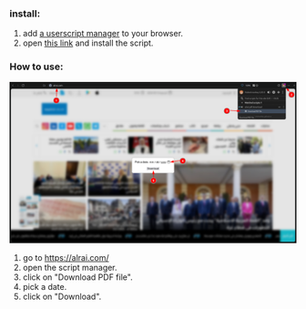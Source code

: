 ### install:
1. add [a userscript manager](https://violentmonkey.github.io/) to your browser.
1. open [this link](https://raw.githubusercontent.com/3m4r5/3m4r5/main/scripts/alrai_pdf/alrai_pdf.user.js) and install the script.
### How to use:
![image](tutorial.png)
1. go to https://alrai.com/
1. open the script manager.
1. click on "Download PDF file".
1. pick a date.
1. click on "Download".